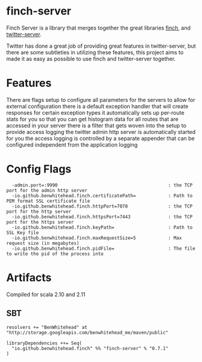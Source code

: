 finch-server
============

Finch Server is a library that merges together the great libraries [finch](https://github.com/finagle/finch), and [twitter-server](https://github.com/twitter/twitter-server).

Twitter has done a great job of providing great features in twitter-server, but there are some subtleties in utilizing these features, this project aims to made it as easy as possible to use finch and twitter-server together.

# Features

There are flags setup to configure all parameters for the servers to allow for external configuration
there is a default exception handler that will create responses for certain exception types
it automatically sets up per-route stats for you so that you can get histogram data for all routes that are accessed in your server
there is a filter that gets woven into the setup to provide access logging
the twitter admin http server is automatically started for you
the access logging is controlled by a separate appender that can be configured independent from the application logging

# Config Flags

```
  -admin.port=:9990                                         : the TCP port for the admin http server
  -io.github.benwhitehead.finch.certificatePath=            : Path to PEM format SSL certificate file
  -io.github.benwhitehead.finch.httpPort=7070               : the TCP port for the http server
  -io.github.benwhitehead.finch.httpsPort=7443              : the TCP port for the https server
  -io.github.benwhitehead.finch.keyPath=                    : Path to SSL Key file
  -io.github.benwhitehead.finch.maxRequestSize=5            : Max request size (in megabytes)
  -io.github.benwhitehead.finch.pidFile=                    : The file to write the pid of the process into
```

# Artifacts

Compiled for scala 2.10 and 2.11

## SBT

```
resolvers += "BenWhitehead" at "http://storage.googleapis.com/benwhitehead_me/maven/public"

libraryDependencies ++= Seq(
  "io.github.benwhitehead.finch" %% "finch-server" % "0.7.1"
)
```
